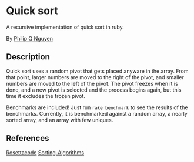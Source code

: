 # Quick sort

A recursive implementation of quick sort in ruby.

By [Philip Q Nguyen](https://github.com/philipqnguyen)

## Description

Quick sort uses a random pivot that gets placed anyware in the array. From that point, larger numbers are moved to the right of the pivot, and smaller numbers are moved to the left of the pivot. The pivot freezes when it is done, and a new pivot is selected and the process begins again, but this time it excludes the frozen pivot.

Benchmarks are included! Just run `rake benchmark` to see the results of the benchmarks. Currently, it is benchmarked against a random array, a nearly sorted array, and an array with few uniques.

## References

[Rosettacode](http://rosettacode.org/)
[Sorting-Algorithms](http://www.sorting-algorithms.com/quick-sort)
